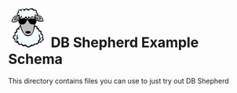 # ![DB Shepherd](/images/dbshepherd.png) DB Shepherd Example Schema

This directory contains files you can use to just try out DB Shepherd
